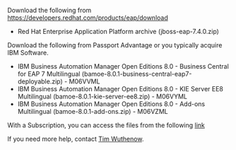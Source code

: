 Download the following from https://developers.redhat.com/products/eap/download

 * Red Hat Enterprise Application Platform archive (jboss-eap-7.4.0.zip) 


Download the following from Passport Advantage or you typically acquire IBM Software.

 * IBM Business Automation Manager Open Editions 8.0 - Business Central for EAP 7 Multilingual (bamoe-8.0.1-business-central-eap7-deployable.zip) - M06VVML
 * IBM Business Automation Manager Open Editions 8.0 - KIE Server EE8 Multilingual (bamoe-8.0.1-kie-server-ee8.zip) - M06VYML
 * IBM Business Automation Manager Open Editions 8.0 - Add-ons Multilingual (bamoe-8.0.1-add-ons.zip) - M06VZML

With a Subscription, you can access the files from the following [link](https://www.ibm.com/support/fixcentral/swg/selectFixes?parent=ibm%7EWebSphere&product=ibm/WebSphere/IBM+Business+Automation+Manager+Open+Editions&release=8.0&platform=All&function=all)

 If you need more help, contact [Tim Wuthenow](tim.wuthenow@ibm.com).
